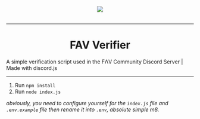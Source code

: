 <div align="center">
    <img src="https://i.imgur.com/gZzDydY.gif"><br><br>

---

# FAV Verifier
</div>

A simple verification script used in the FΛV Community Discord Server | Made with discord.js

---

1. Run `npm install`  
1. Run `node index.js`  

_obviously, you need to configure yourself for the `index.js` file and `.env.example` file then rename it into `.env`, absolute simple m8._
